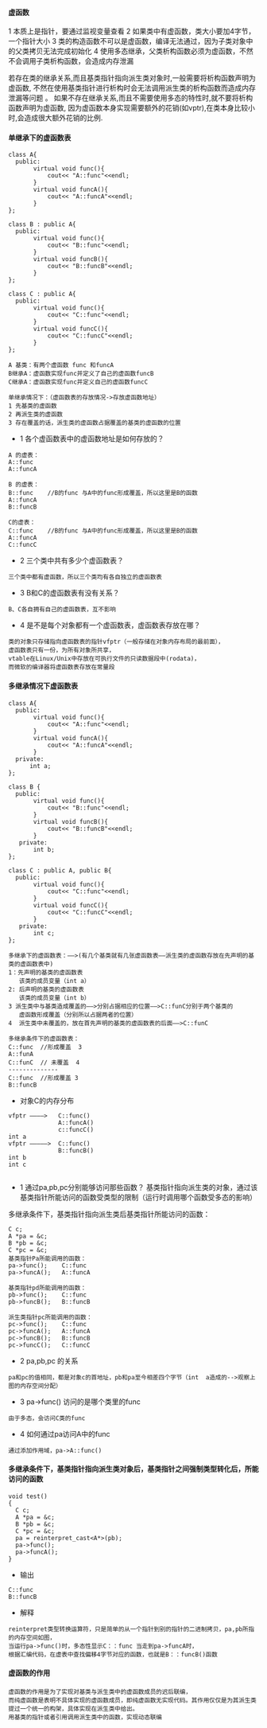 #### 虚函数

1 本质上是指针，要通过监视变量查看
2 如果类中有虚函数，类大小要加4字节，一个指针大小
3 类的构造函数不可以是虚函数，编译无法通过，因为子类对象中的父类拷贝无法完成初始化
4 使用多态继承，父类析构函数必须为虚函数，不然不会调用子类析构函数，会造成内存泄漏


若存在类的继承关系,而且基类指针指向派生类对象时,一般需要将析构函数声明为虚函数,
不然在使用基类指针进行析构时会无法调用派生类的析构函数而造成内存泄漏等问题 。
如果不存在继承关系,而且不需要使用多态的特性时,就不要将析构函数声明为虚函数,
因为虚函数本身实现需要额外的花销(如vptr),在类本身比较小时,会造成很大额外花销的比例. 

#### 单继承下的虚函数表
```
class A{
  public:
       virtual void func(){
           cout<< "A::func"<<endl;
       }
       virtual void funcA(){
           cout<< "A::funcA"<<endl;
       }
};

class B : public A{
  public:
       virtual void func(){
           cout<< "B::func"<<endl;
       }
       virtual void funcB(){
           cout<< "B::funcB"<<endl;
       }
};

class C : public A{
  public:
       virtual void func(){
           cout<< "C::func"<<endl;
       }
       virtual void funcC(){
           cout<< "C::funcC"<<endl;
       }
};
```
```
A 基类：有两个虚函数 func 和funcA
B继承A：虚函数实现func并定义了自己的虚函数funcB
C继承A：虚函数实现func并定义自己的虚函数funcC
```
```
单继承情况下：（虚函数表的存放情况->存放虚函数地址）
1 先基类的虚函数
2 再派生类的虚函数
3 存在覆盖的话，派生类的虚函数占据覆盖的基类的虚函数的位置

```
+ 1 各个虚函数表中的虚函数地址是如何存放的？

```
A 的虚表：
A::func
A::funcA

B 的虚表：
B::func    //B的func 与A中的func形成覆盖，所以这里是B的函数
A::funcA
B::funcB

C的虚表：
C::func    //B的func 与A中的func形成覆盖，所以这里是B的函数
A::funcA
C::funcC
```
+ 2 三个类中共有多少个虚函数表？
```
三个类中都有虚函数，所以三个类均有各自独立的虚函数表
```
+ 3 B和C的虚函数表有没有关系？
```
B、C各自拥有自己的虚函数表，互不影响
```
+ 4 是不是每个对象都有一个虚函数表，虚函数表存放在哪？
```
类的对象只存储指向虚函数表的指针vfptr（一般存储在对象内存布局的最前面），
虚函数表只有一份，为所有对象所共享，
vtable在Linux/Unix中存放在可执行文件的只读数据段中(rodata)，
而微软的编译器将虚函数表存放在常量段
```

#### 多继承情况下虚函数表
```
class A{
  public:
       virtual void func(){
           cout<< "A::func"<<endl;
       }
       virtual void funcA(){
           cout<< "A::funcA"<<endl;
       }
  private:
      int a;
};

class B {
  public:
       virtual void func(){
           cout<< "B::func"<<endl;
       }
       virtual void funcB(){
           cout<< "B::funcB"<<endl;
       }
   private:
       int b;
};

class C : public A, public B{
  public:
       virtual void func(){
           cout<< "C::func"<<endl;
       }
       virtual void funcC(){
           cout<< "C::funcC"<<endl;
       }
   private:
       int c;
};
```
```
多继承下的虚函数表：——>(有几个基类就有几张虚函数表——派生类的虚函数存放在先声明的基类的虚函数表中)
1：先声明的基类的虚函数表
   该类的成员变量（int a）
2: 后声明的基类的虚函数表
   该类的成员变量（int b）
3 派生类中与基类造成覆盖的——>分别占据相应的位置——>C::funC分别于两个基类的
   虚函数形成覆盖（分别所以占据两者的位置）
4  派生类中未覆盖的，放在首先声明的基类的虚函数表的后面——>C::funC

```
```
多继承条件下的虚函数表：
C::func  //形成覆盖  3
A::funA
C::funC  // 未覆盖  4
--------------
C::func  //形成覆盖 3
B::funcB

```
+ 对象C的内存分布
```
vfptr ————>   C::func()
              A::funcA()
              c::funcC()
int a
vfptr —————>  C::func()
              B::funcB()
int b
int c
         
```

+ 1 通过pa,pb,pc分别能够访问那些函数？
基类指针指向派生类的对象，通过该基类指针所能访问的函数受类型的限制（运行时调用哪个函数受多态的影响）

多继承条件下，基类指针指向派生类后基类指针所能访问的函数：
```
C c;
A *pa = &c;
B *pb = &c;
C *pc = &c;
基类指针Pa所能调用的函数：
pa->func();    C::func
pa->funcA();   A::funcA

基类指针pd所能调用的函数：
pb->func();    C::func
pb->funcB();   B::funcB

派生类指针pc所能调用的函数：
pc->func();    C::func
pc->funcA();   A::funcA
pc->funcB();   B::funcB
pc->funcC();   C::funcC

```
+ 2 pa,pb,pc 的关系
```
pa和pc的值相同，都是对象c的首地址，pb和pa至今相差四个字节（int  a造成的-->观察上图的内存空间分配）
```
+ 3  pa->func() 访问的是哪个类里的func
```
由于多态，会访问C类的func
```
+ 4 如何通过pa访问A中的func
```
通过添加作用域，pa->A::func()
```

#### 多继承条件下，基类指针指向派生类对象后，基类指针之间强制类型转化后，所能访问的函数
```
void test()
{
  C c;
  A *pa = &c;
  B *pb = &c;
  C *pc = &c;
  pa = reinterpret_cast<A*>(pb);
  pa->func();
  pa->funcA();
}
```
+ 输出
```
C::func
B::funcB
```
+ 解释
```
reinterpret类型转换运算符，只是简单的从一个指针到别的指针的二进制拷贝，pa,pb所指的内存空间如图，
当运行pa->func()时，多态性显示C：：func 当走到pa->funcA时，
根据汇编代码，在虚表中查找偏移4字节对应的函数，也就是B：：funcB()函数

```
#### 虚函数的作用
```
虚函数的作用是为了实现对基类与派生类中的虚函数成员的迟后联编，
而纯虚函数是表明不具体实现的虚函数成员，即纯虚函数无实现代码。其作用仅仅是为其派生类提过一个统一的构架，具体实现在派生类中给出。
用基类的指针或者引用调用派生类中的函数，实现动态联编

```
